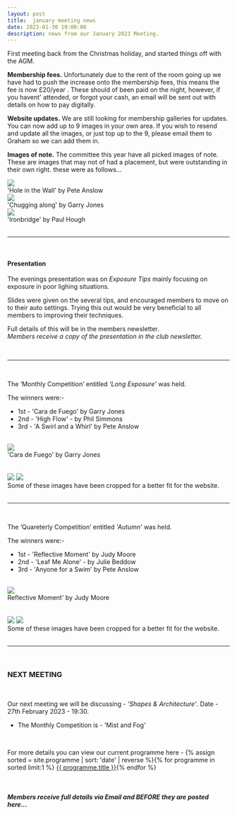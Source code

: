 ```yaml
---
layout: post
title:  january meeting news
date: 2023-01-30 19:00:00
description: news from our January 2023 Meeting.
---
```


First meeting back from the Christmas holiday, and started things off with the AGM.

__Membership fees.__ Unfortunately due to the rent of the room going up we have had to push the increase onto the membership fees, this means the fee is now £20/year . These should of been paid on the night, however, if you havent' attended, or forgot your cash, an email will be sent out with details on how to pay digitally.

__Website updates.__  We are still looking for membership galleries for updates. You can now add up to 9 images in your own area. If you wish to resend and update all the images, or just top up to the 9, please email them to Graham so we can add them in.

__Images of note.__ The committee this year have all picked images of note. These are images that may not of had a placement, but were outstanding in their own right. these were as follows...


<!-- Images from the Committee. -->
<div class="img_row">
	<img class="col three" src="{{ site.baseurl }}/assets/img/July22_Monthly/01 - Hole in the Wall.jpg">
</div>
<div class="col three caption">
	&#39;Hole in the Wall&#39; by Pete Anslow
</div>


<div class="img_row">
	<img class="col three" src="{{ site.baseurl }}/assets/img/LancasterMemorial22_Competition/10 - Chugging along.jpg">
</div>
<div class="col three caption">
	&#39;Chugging along&#39; by Garry Jones
</div>


<div class="img_row">
	<img class="col three" src="{{ site.baseurl }}/assets/img/October22_Monthly/06 - Ironbridge.jpg">
</div>
<div class="col three caption">
	&#39;Ironbridge&#39; by Paul Hough
</div>


<br>

<hr>

<br>

#### Presentation

The evenings presentation was on *Exposure Tips* mainly focusing on exposure in poor lighing situations.

Slides were given on the several tips, and encouraged members to move on to their auto settings. Trying this out would be very beneficial to all members to improving their techniques.

Full details of this will be in the members newsletter.
<br>
*Members receive a copy of the presentation in the club newsletter.*


<br>

<hr>

<br>

The ‘Monthly Competition’ entitled *'Long Exposure'* was held.

The winners were:-

<ul>
	<li>1st - &#39;Cara de Fuego&#39; by Garry Jones</li>
	<li>2nd - &#39;High Flow&#39; - by Phil Simmons</li>
	<li>3rd - &#39;A Swirl and a Whirl&#39; by Pete Anslow</li>
</ul>

<br>

<div class="img_row">
	<img class="col three" src="{{ site.baseurl }}/assets/img/January23_Monthly/02 - Cara de Fuego.jpg">
</div>
<div class="col three caption">
	&#39;Cara de Fuego&#39; by Garry Jones
</div>

<br>
<br>

<div class="img_row">
	<img class="col two" src="{{ site.baseurl }}/assets/img/January23_Monthly/01 - High Flow.jpg">
	<img class="col one" src="{{ site.baseurl }}/assets/img/January23_Monthly/08 - A Swirl and A Whirl.jpg">
</div>

<div class="col three caption">
	Some of these images have been cropped for a better fit for the website.
</div>


<br>

<hr>

<br>

The ‘Quareterly Competition’ entitled *'Autumn'* was held.

The winners were:-

<ul>
	<li>1st - &#39;Reflective Moment&#39; by Judy Moore</li>
	<li>2nd - &#39;Leaf Me Alone&#39; - by Julie Beddow</li>
	<li>3rd - &#39;Anyone for a Swim&#39; by Pete Anslow</li>
</ul>

<br>

<div class="img_row">
	<img class="col three" src="{{ site.baseurl }}/assets/img/January23_Quarterly/15 - Reflective Moment.jpg">
</div>
<div class="col three caption">
	Reflective Moment&#39; by Judy Moore
</div>

<br>
<br>

<div class="img_row">
	<img class="col two" src="{{ site.baseurl }}/assets/img/January23_Quarterly/07 - Leaf me alone!.jpg">
	<img class="col one" src="{{ site.baseurl }}/assets/img/January23_Quarterly/04 - Anyone For A Swim.jpg">
</div>

<div class="col three caption">
	Some of these images have been cropped for a better fit for the website.
</div>


<br>

<hr>

<br>



### NEXT MEETING
<br>

Our next meeting we will be discussing - *'Shapes & Architecture'*.
Date - 27th February 2023 - 19:30.

<ul>
    <li>The Monthly Competition is - 'Mist and Fog'</li>
    <!-- <li>The Lancaster Memorial Competition is - 'Autumn'</li> -->
</ul>

<br>

For more details you can view our current programme here - {% assign sorted = site.programme | sort: 'date' | reverse  %}{% for programme in sorted limit:1 %} <a class="footlink" href="{{ programme.url | prepend: site.baseurl }}">{{ programme.title }}</a>{% endfor %}

<br>

##### Members receive full details via Email and BEFORE they are posted here...